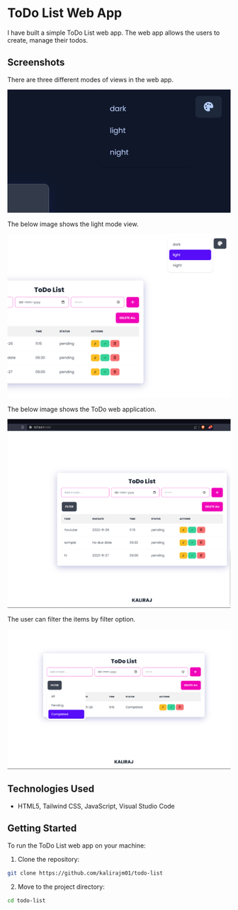 # ToDo List Web App

I have built a simple ToDo List web app. The web app allows the users to create, manage their todos.

## Screenshots

There are three different modes of views in the web app.

![Alt text](<Screenshot 2023-12-19 210821.png>)

The below image shows the light mode view.

![Alt text](<Screenshot 2023-12-19 210835.png>)

The below image shows the ToDo web application.

![Alt text](<Screenshot 2023-12-19 210847.png>)

The user can filter the items by filter option.

![Alt text](<Screenshot 2023-12-19 210904.png>)

## Technologies Used

- HTML5, Tailwind CSS, JavaScript, Visual Studio Code

## Getting Started

To run the ToDo List web app on your machine:

1. Clone the repository:

```bash
git clone https://github.com/kalirajm01/todo-list
```

2. Move to the project directory:

```bash
cd todo-list
```
